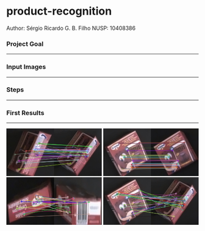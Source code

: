 # product-recognition
Author: Sérgio Ricardo G. B. Filho
NUSP: 10408386


### Project Goal
---------
### Input Images
---------
### Steps
---------
### First Results
---------
<p float="left">
  <img src="source/partial_examples/1_and_2.jpg" width='250'>
  <img src="source/partial_examples/3_and_4.jpg" width='250'>
  <img src="source/partial_examples/5_and_6.jpg" width='250'>
  <img src="source/partial_examples/3_and_7.jpg" width='250'>
</p>
